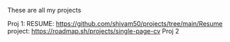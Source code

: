 These are all my projects

Proj 1: RESUME: https://github.com/shivam50/projects/tree/main/Resume
        project: https://roadmap.sh/projects/single-page-cv
Proj 2
